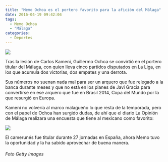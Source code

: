 ```yaml
---
title: "Memo Ochoa es el portero favorito para la afición del Málaga"
date: 2016-04-19 09:42:04
tags:
  - Memo Ochoa
  - "Málaga"
categories:
  - Deportes
---
```

![](/images/ochoa-malaga-kameni.jpg)

Tras la lesión de Carlos Kameni, Guillermo Ochoa se convirtió en el portero titular del Málaga, con quien lleva cinco partidos disputados en La Liga, en los que acumula dos victorias, dos empates y una derrota.

Sus números no suenan nada mal para ser un arquero que fue relegado a la banca durante meses y que no está en los planes de Javi Gracia para convertirse en ese arquero que fue en Brasil 2014, Copa del Mundo por la que resurgió en Europa.

Kameni no volvería al marco malagueño lo que resta de la temporada, pero con el papel de Ochoa han surgido dudas, de ahí que el diario La Opinión de Málaga realizara una encuesta que tiene al mexicano como favorito:

![](/images/ochoa-kameni-voto.jpg)

El camerunés fue titular durante 27 jornadas en España, ahora Memo tuvo la oportunidad y la ha sabido aprovechar de buena manera.

###### Foto Getty Images
